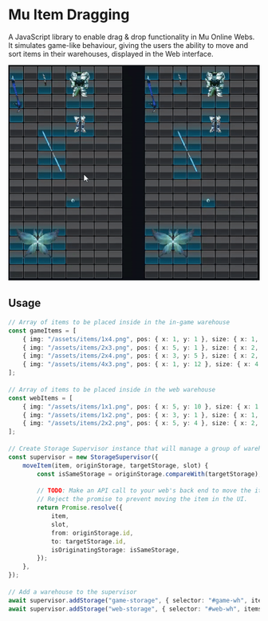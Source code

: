 # Mu Item Dragging

A JavaScript library to enable drag & drop functionality in Mu Online Webs. It simulates game-like behaviour, giving the users the ability to move and sort items in their warehouses, displayed in the Web interface.

<p align="center">
  <img src="https://github.com/rafatpc/mu-item-drag-drop/blob/add_readme/demo.gif" alt="Demo" />
</p>

## Usage

```ts
// Array of items to be placed inside in the in-game warehouse
const gameItems = [
    { img: "/assets/items/1x4.png", pos: { x: 1, y: 1 }, size: { x: 1, y: 4 } },
    { img: "/assets/items/2x3.png", pos: { x: 5, y: 1 }, size: { x: 2, y: 3 } },
    { img: "/assets/items/2x4.png", pos: { x: 3, y: 5 }, size: { x: 2, y: 4 } },
    { img: "/assets/items/4x3.png", pos: { x: 1, y: 12 }, size: { x: 4, y: 3 } },
];

// Array of items to be placed inside in the web warehouse
const webItems = [
    { img: "/assets/items/1x1.png", pos: { x: 5, y: 10 }, size: { x: 1, y: 1 } },
    { img: "/assets/items/1x2.png", pos: { x: 3, y: 1 }, size: { x: 1, y: 2 } },
    { img: "/assets/items/2x2.png", pos: { x: 5, y: 4 }, size: { x: 2, y: 2 } },
];

// Create Storage Supervisor instance that will manage a group of warehouses
const supervisor = new StorageSupervisor({
    moveItem(item, originStorage, targetStorage, slot) {
        const isSameStorage = originStorage.compareWith(targetStorage);

        // TODO: Make an API call to your web's back end to move the item.
        // Reject the promise to prevent moving the item in the UI.
        return Promise.resolve({
            item,
            slot,
            from: originStorage.id,
            to: targetStorage.id,
            isOriginatingStorage: isSameStorage,
        });
    },
});

// Add a warehouse to the supervisor
await supervisor.addStorage("game-storage", { selector: "#game-wh", items: gameItems });
await supervisor.addStorage("web-storage", { selector: "#web-wh", items: webItems });
```
